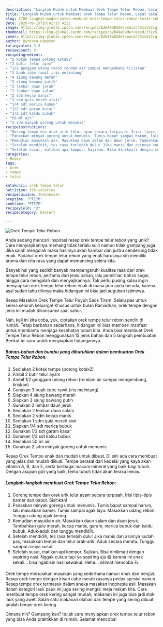 ```yaml
---
description: "Langkah Mudah untuk Membuat Orek Tempe Telur Rebon, Lezat Sekali"
title: "Langkah Mudah untuk Membuat Orek Tempe Telur Rebon, Lezat Sekali"
slug: 1700-langkah-mudah-untuk-membuat-orek-tempe-telur-rebon-lezat-sekali
date: 2020-09-19T10:42:17.422Z
image: https://img-global.cpcdn.com/recipes/b2b49a02de7ceacd/751x532cq70/orek-tempe-telur-rebon-foto-resep-utama.jpg
thumbnail: https://img-global.cpcdn.com/recipes/b2b49a02de7ceacd/751x532cq70/orek-tempe-telur-rebon-foto-resep-utama.jpg
cover: https://img-global.cpcdn.com/recipes/b2b49a02de7ceacd/751x532cq70/orek-tempe-telur-rebon-foto-resep-utama.jpg
author: Barbara Hampton
ratingvalue: 3.9
reviewcount: 8
recipeingredient:
- "2 kotak tempe potong kotak2"
- "2 butir telur ayam"
- "1/2 genggam udang rebon rendam air sampai mengembang tiriskan"
- "3 buah cabe rawit iris melintang"
- "4 siung bawang merah"
- "3 siung bawang putih"
- "2 lembar daun jeruk"
- "2 lembar daun salam"
- "2 sdm kecap manis"
- "1 sdm gula merah sisir"
- "1/4 sdt merica bubuk"
- "1/2 sdt garam kasar"
- "1/2 sdt kaldu bubuk"
- "50 ml air"
- "2 sdm minyak goreng untuk menumis"
recipeinstructions:
- "Goreng tempe dan orak arik telur ayam secara terpisah. Irisi tipis-tipis bamer dan baput. Sisihkan!"
- "Panaskan minyak goreng untuk menumis. Tumis baput sampai harum, lalu masukkan bamer. Tumis sampai agak layu. Masukkan udang rebon. Tunggu udang agak kering."
- "Kemudian masukkan air. Masukkan daun salam dan daun jeruk. Tambahkan gula merah, kecap manis, garam, merica bubuk dan kaldu bubuk. Aduk-aduk dan tunggu mendidih."
- "Setelah mendidih, tes rasa terlebih dulu! Jika manis dan asinnya sudah pas, masukkan tempe dan telur orak-arik. Aduk secara merata. Tunggu sampai airnya susut."
- "Setelah susut, matikan api kompor. Sajikan. Bisa dinikmati dengan sepiring nasi. Nggak cukup tapi ya sepiring aja 😅 karena ini enak sekali... bisa ngabisin nasi sewakul. Hehe... selmat mencoba 👍"
categories:
- Resep
tags:
- orek
- tempe
- telur

katakunci: orek tempe telur 
nutrition: 196 calories
recipecuisine: Indonesian
preptime: "PT17M"
cooktime: "PT57M"
recipeyield: "2"
recipecategory: Dessert

---
```



![Orek Tempe Telur Rebon](https://img-global.cpcdn.com/recipes/b2b49a02de7ceacd/751x532cq70/orek-tempe-telur-rebon-foto-resep-utama.jpg)

Anda sedang mencari inspirasi resep orek tempe telur rebon yang unik? Cara menyiapkannya memang tidak terlalu sulit namun tidak gampang juga. Jika salah mengolah maka hasilnya akan hambar dan justru cenderung tidak enak. Padahal orek tempe telur rebon yang enak harusnya sih memiliki aroma dan cita rasa yang dapat memancing selera kita.

Banyak hal yang sedikit banyak mempengaruhi kualitas rasa dari orek tempe telur rebon, pertama dari jenis bahan, lalu pemilihan bahan segar, hingga cara mengolah dan menyajikannya. Tak perlu pusing kalau ingin menyiapkan orek tempe telur rebon enak di mana pun anda berada, karena asal sudah tahu triknya maka hidangan ini bisa jadi suguhan istimewa.

Resep Masakan Orek Tempe Telur Puyuh Saos Tiram. Selalu pas untuk selera seluruh keluarga! Khusus untuk bulan Ramadhan, orek tempe dengan jenis ini mudah dikonsumsi saat sahur.


Nah, kali ini kita coba, yuk, ciptakan orek tempe telur rebon sendiri di rumah. Tetap berbahan sederhana, hidangan ini bisa memberi manfaat untuk membantu menjaga kesehatan tubuh kita. Anda bisa membuat Orek Tempe Telur Rebon menggunakan 15 jenis bahan dan 5 langkah pembuatan. Berikut ini cara untuk menyiapkan hidangannya.

<!--inarticleads1-->

##### Bahan-bahan dan bumbu yang dibutuhkan dalam pembuatan Orek Tempe Telur Rebon:

1. Sediakan 2 kotak tempe (potong kotak2)
1. Ambil 2 butir telur ayam
1. Ambil 1/2 genggam udang rebon (rendam air sampai mengembang, tiriskan)
1. Gunakan 3 buah cabe rawit (iris melintang)
1. Siapkan 4 siung bawang merah
1. Siapkan 3 siung bawang putih
1. Gunakan 2 lembar daun jeruk
1. Sediakan 2 lembar daun salam
1. Sediakan 2 sdm kecap manis
1. Sediakan 1 sdm gula merah sisir
1. Siapkan 1/4 sdt merica bubuk
1. Gunakan 1/2 sdt garam kasar
1. Gunakan 1/2 sdt kaldu bubuk
1. Sediakan 50 ml air
1. Gunakan 2 sdm minyak goreng untuk menumis


Resep Orek Tempe enak dan mudah untuk dibuat. Di sini ada cara membuat yang jelas dan mudah diikuti. Tempe berasal dari kedelai yang kaya akan vitamin A, B, dan E, serta berbagai macam mineral yang baik bagi tubuh. Dengan asupan gizi yang baik, tentu tubuh tidak akan terasa lemas. 

<!--inarticleads2-->

##### Langkah-langkah membuat Orek Tempe Telur Rebon:

1. Goreng tempe dan orak arik telur ayam secara terpisah. Irisi tipis-tipis bamer dan baput. Sisihkan!
1. Panaskan minyak goreng untuk menumis. Tumis baput sampai harum, lalu masukkan bamer. Tumis sampai agak layu. Masukkan udang rebon. Tunggu udang agak kering.
1. Kemudian masukkan air. Masukkan daun salam dan daun jeruk. Tambahkan gula merah, kecap manis, garam, merica bubuk dan kaldu bubuk. Aduk-aduk dan tunggu mendidih.
1. Setelah mendidih, tes rasa terlebih dulu! Jika manis dan asinnya sudah pas, masukkan tempe dan telur orak-arik. Aduk secara merata. Tunggu sampai airnya susut.
1. Setelah susut, matikan api kompor. Sajikan. Bisa dinikmati dengan sepiring nasi. Nggak cukup tapi ya sepiring aja 😅 karena ini enak sekali... bisa ngabisin nasi sewakul. Hehe... selmat mencoba 👍


Orek tempe merupakan masakan yang sederhana namun enak dan bergizi. Resep orek tempe dengan irisan cabe merah rasanya pedas spesial namun Resep tempe orek termasuk dalam aneka masakan indonesia asli. Masakan dalam kategori lauk pauk ini juga sering mengisi meja makan kita. Cara membuat tempe orek kering sangat mudah, makanan ini juga bisa jadi stok lauk yang awet. Salah satu makanan olahan dari tempe yang sering dibuat adalah tempe orek kering. 

Gimana nih? Gampang kan? Itulah cara menyiapkan orek tempe telur rebon yang bisa Anda praktikkan di rumah. Selamat mencoba!
